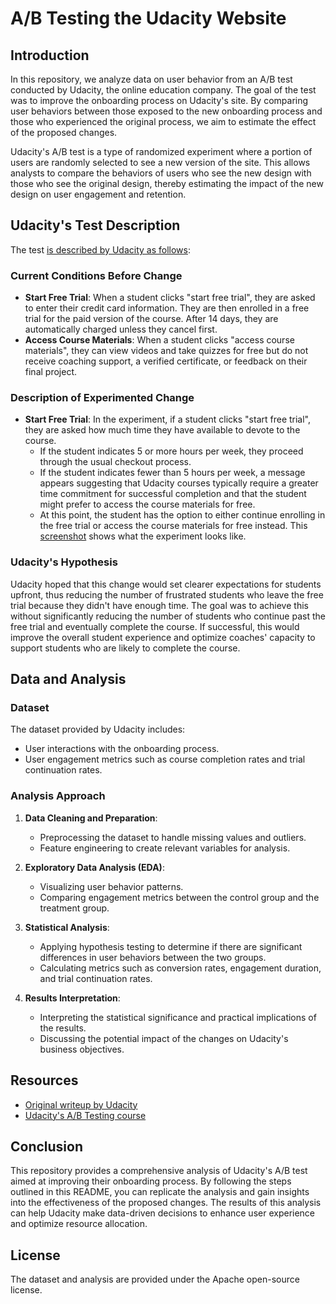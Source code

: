# A/B Testing the Udacity Website

## Introduction

In this repository, we analyze data on user behavior from an A/B test conducted by Udacity, the online education company. The goal of the test was to improve the onboarding process on Udacity's site. By comparing user behaviors between those exposed to the new onboarding process and those who experienced the original process, we aim to estimate the effect of the proposed changes.

Udacity's A/B test is a type of randomized experiment where a portion of users are randomly selected to see a new version of the site. This allows analysts to compare the behaviors of users who see the new design with those who see the original design, thereby estimating the impact of the new design on user engagement and retention.

## Udacity's Test Description

The test [is described by Udacity as follows](https://www.kaggle.com/tammyrotem/ab-tests-with-python/notebook):

### Current Conditions Before Change

- **Start Free Trial**: When a student clicks "start free trial", they are asked to enter their credit card information. They are then enrolled in a free trial for the paid version of the course. After 14 days, they are automatically charged unless they cancel first.
- **Access Course Materials**: When a student clicks "access course materials", they can view videos and take quizzes for free but do not receive coaching support, a verified certificate, or feedback on their final project.

### Description of Experimented Change

- **Start Free Trial**: In the experiment, if a student clicks "start free trial", they are asked how much time they have available to devote to the course.
  - If the student indicates 5 or more hours per week, they proceed through the usual checkout process.
  - If the student indicates fewer than 5 hours per week, a message appears suggesting that Udacity courses typically require a greater time commitment for successful completion and that the student might prefer to access the course materials for free.
  - At this point, the student has the option to either continue enrolling in the free trial or access the course materials for free instead. This [screenshot](images/udacity_checkyoureready.png) shows what the experiment looks like.

### Udacity's Hypothesis

Udacity hoped that this change would set clearer expectations for students upfront, thus reducing the number of frustrated students who leave the free trial because they didn't have enough time. The goal was to achieve this without significantly reducing the number of students who continue past the free trial and eventually complete the course. If successful, this would improve the overall student experience and optimize coaches' capacity to support students who are likely to complete the course.

## Data and Analysis

### Dataset

The dataset provided by Udacity includes:
- User interactions with the onboarding process.
- User engagement metrics such as course completion rates and trial continuation rates.

### Analysis Approach

1. **Data Cleaning and Preparation**: 
   - Preprocessing the dataset to handle missing values and outliers.
   - Feature engineering to create relevant variables for analysis.

2. **Exploratory Data Analysis (EDA)**: 
   - Visualizing user behavior patterns.
   - Comparing engagement metrics between the control group and the treatment group.

3. **Statistical Analysis**:
   - Applying hypothesis testing to determine if there are significant differences in user behaviors between the two groups.
   - Calculating metrics such as conversion rates, engagement duration, and trial continuation rates.

4. **Results Interpretation**:
   - Interpreting the statistical significance and practical implications of the results.
   - Discussing the potential impact of the changes on Udacity's business objectives.

## Resources

- [Original writeup by Udacity](https://www.kaggle.com/tammyrotem/ab-tests-with-python/notebook)
- [Udacity's A/B Testing course](https://www.udacity.com/course/ab-testing--ud257)

## Conclusion

This repository provides a comprehensive analysis of Udacity's A/B test aimed at improving their onboarding process. By following the steps outlined in this README, you can replicate the analysis and gain insights into the effectiveness of the proposed changes. The results of this analysis can help Udacity make data-driven decisions to enhance user experience and optimize resource allocation.

## License

The dataset and analysis are provided under the Apache open-source license.
